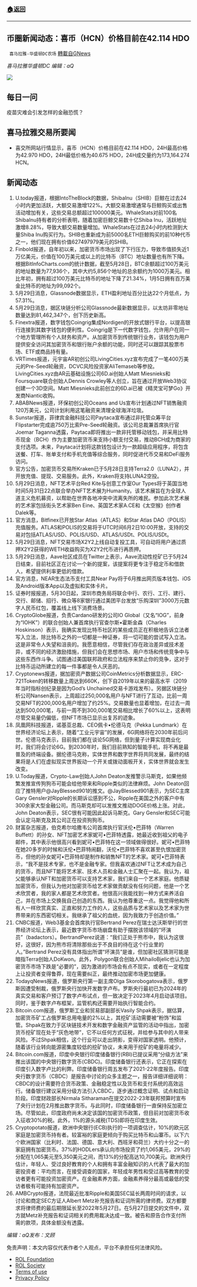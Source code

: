 ###  [:house:返回](README.md)
---


## 币圈新闻动态：喜币（HCN）价格目前在42.114 HDO
` 喜马拉雅-华盛顿DC农场` [轉載自GNews](https://gnews.org/zh-hans/2627975/)

*喜马拉雅华盛顿DC 编辑：aQ*
 
![](http://himalayawashingtondc.org/wp-content/uploads/2021/07/ScreenShot-2021-07-31-at-16.20.22@2x.png)

## 每日一问

疫苗灾难会引发怎样的金融恐慌？

## 喜马拉雅交易所要闻

- 喜交所网站行情显示，喜币（HCN）价格目前在42.114 HDO，24H最高价格为42.970 HDO，24H最低价格为40.675 HDO，24H成交量约为173,164.274 HCN。

## 新闻动态

1. U.today报道，根据IntoTheBlock的数据，ShibaInu（SHIB）巨鲸在过去24小时内更加活跃，大额交易激增122%。大额交易激增通常与巨鲸购买或出售活动增加有关，这些交易总额超过100000美元。WhaleStats对前100名ShibaInu持有者的分析表明，随着加密巨鲸交易数十亿Shiba Inu，活跃地址激增8.28%，导致大额交易数量增加。WhaleStats在过去24小时内检测到大量Shiba Inu购买行为。SHIB也重新成为前5000名ETH巨鲸购买的前10种代币之一，他们现在拥有价值627497979美元的SHIB。
2. Finbold报道，自年初以来，加密货币市场出现了下行压力，导致市值损失近1万亿美元，价值在100万美元或以上的比特币（BTC）地址数量也有所下降。根据BitInfoCharts.com的统计数据，截至5月28日，BTC余额超过100万美元的地址数量为77,936个，其中大约5,856个地址的总余额约为1000万美元。相比年初，拥有超过100万美元比特币的地址下降了21.34%，1月5日拥有百万美金比特币的地址为99,092个。
3. 5月29日消息，Glassnode数据显示，ETH盈利地址百分比达22个月低点，为57.31%。
4. 5月29日消息，据区块链分析公司Glassnode最新数据显示，以太坊非零地址数量达到81,462,347个，创下历史新高。
5. Finextra报道，数字钱包Coingrig集成Nordigen的开放式银行平台，以提高银行连接到其数字钱包的便利性。Coingrig是下一代数字钱包，允许用户在同一个地方管理所有个人财务和资产。从加密货币到传统银行业务，该钱包为用户提供安全访问其加密货币和银行账户余额的功能，同时还可以跟踪其股票市场、ETF或商品持有量。
6. VRTimes报道，元宇宙AR初创公司LivingCities.xyz宣布完成了一笔400万美元的Pre-Seed轮融资，DCVC风险投资家AliTemaseb等参投。LivingCities.xyz由AR云基础设施公司6D.ai创始人Matt Miesnieks和Foursquare联合创始人Dennis Crowley等人创立，旨在通过开放Web3协议创建一个3D空间。Matt Miesnieks此前创立的6D.ai已被《精灵宝可梦Go》开发商Niantic收购。
7. ABABNews报道，环保初创公司Oceans and Us宣布计划通过NFT销售融资120万美元，公司计划利用这笔融资来清理全球海洋垃圾。
8. Sunstar报道，菲律宾金融科技公司Paytaca宣布通过非托管众筹平台Flipstarter完成逾750万比索Pre-Seed轮融资。该公司总裁兼首席执行官Joemar Taganna透露，Paytaca即将推出一款非托管移动钱包，并采用比特币现金（BCH）作为主要加密货币来支持小额支付交易，推动BCH成为商家的支付选项。未来，Paytaca计划将这款钱包设计为一款超级应用程序，将包含送餐、打车、账单支付和手机充值等综合服务，同时促进代币交易和DeFi服务访问。
9. 官方公告，加密货币交易所Kraken已于5月28日支持Terra2.0（LUNA2），并开放充值、提现、交易服务。此外，Kraken将支持LUNA2空投。
10. 5月29日消息，NFT艺术平台Red Kite与创意工作室Our Types将于英国当地时间5月31日22点联合举办NFT艺术展为Humanity。该艺术展旨在为全球人道主义危机募资，以帮助在世界各地冲突中流离失所的难民。参加此次艺术展的艺术家包括街头艺术家Ben Eine、英国艺术家A.CE和《太空猴》创作者Dalek等。
11. 官方消息，Bitfinex已开放Star Atlas（ATLAS）和Star Atlas DAO（POLIS）充值服务。ATLAS和POLIS的交易将于UTC时间6月2日10:00开放，支持的交易对包括ATLAS/USD、POLIS/USD、ATLAS/USDt、POLIS/USDt。
12. 5月29日消息，NFT交易市场X2Y2上线自动复投工具，可自动将用户通过质押X2Y2获得的WETH收益购买为X2Y2代币进行再质押。
13. 5月29日消息，Aave社区成员在Twitter上表示，Aave流动性挖矿已于5月24日结束，目前社区正在讨论一个新的提案，该提案将更专注于稳定币和借款人，希望提供利率更低的借款。
14. 官方消息，NEAR生态法币支付工具Near Pay将于6月推出网页版本钱包、iOS及Android版本App以及虚拟和实体卡片。
15. 证券时报报道，5月30日起，深圳市商务局将联合中行、农行、工行、建行、交行、邮储、招行、微众等8家银行通过美团平台发放“乐购深圳”3000万元数字人民币红包，覆盖线上线下消费场景。
16. CryptoGlobe报道，负责Cardano研发的公司IO Global（又名“IOG”，前身为“IOHK”）的联合创始人兼首席执行官查尔斯•霍斯金森（Charles Hoskinson）表示，我确实发现比特币社区的某些成员正在积极地告诉立法者写入立法，除比特币之外的一切都是一种证券，将一切可能的尝试写入立法。这是非常令人失望和沮丧的。我愿意相信，尽管我们存在政治差异或技术差异，或不同的经济激励措施，但我们会在思想市场、用户市场和传统竞争中与这些东西作斗争。试图通过美国联邦政府和立法程序来禁止你的竞争，这对于比特币运动所建立的每一件事都是令人厌恶的。
17. Cryptonews报道，据加密资产数据公司CoinMetrics分析数据显示，ERC-721Token的转移数量上周达到660K，创下自2019年以来的最高水平（2019年当时指标创纪录是因为God’s Unchained交易卡游戏发布）。另据区块链分析公司Nansen表示，上周超过250,000名用户与NFT进行了互动，比前一周交易NFT的200,000名用户增加了约25%。交易数量也显着增加，在过去一周达到500,000笔，与前一周不到300,000笔交易相比增长了60%以上，这表明尽管交易量仍偏低，但NFT市场已显示出复苏的迹象。
18. 凤凰网科技报道，诺基亚总裁、CEO佩卡•伦德马克（Pekka Lundmark）在世界经济论坛上表示，随着“工业元宇宙”的发展，6G网络将在2030年前后问世。伦德马克表示，目前我们都在谈论5G网络，但到量子计算实现商业化时，我们将会讨论6G。到2030年时，我们目前熟知的智能手机，将不再是最普及的终端设备。据伦德马克称，实体世界和数字世界将共同发展，最终的结果将是人们在虚拟现实世界扳动一个开关或拨动面板开关，实体世界就会发生改变。
19. U.Today报道，Crypto-Law创始人John Deaton发推警示马斯克，如果他频繁发推宣传狗狗币可能会给他带来和Ripple类似的法律麻烦。John Deaton回应了推特用户@JayBlessed901的推文。@JayBlessed901表示，为SEC主席Gary Gensler对Ripple的长期诉讼感到不公，Ripple在美国之外的客户中有300余家大型金融公司。而马斯克却可以发推文推动DOGE价格上涨。对此，John Deaton表示，SEC很有可能因此起诉马斯克。Gary Gensler和SEC可能会认定马斯克及其公司正在投资狗狗币。
20. 财富杂志报道，伯克希尔哈撒韦公司首席执行官沃伦•巴菲特（Warren Buffett）的孙女、NFT加密艺术家妮可•巴菲特透露，她最近收到祖父的电子邮件，其中表示他很高兴看到妮可•巴菲特在这一领域做得很好。妮可•巴菲特在她20多岁的时候和沃伦•巴菲特闹翻，沃伦•巴菲特不喜欢甚至仇恨加密货币，但他的孙女妮可•巴菲特却是制作和销售NFT的艺术家。妮可•巴菲特表示，“我不是技术专家，也不是金融专家。但我喜欢通过NFT让艺术成为自己的货币，而且NFT能将艺术家、技术人员和金融人士汇聚在一起。我认为，祖父能够承认NFT和加密货币可以支持艺术家，我们来自一个艺术家庭。他质疑加密货币，但我认为他对加密货币给艺术家做贡献没有任何问题，他是一个艺术欣赏者，我的家人都是艺术欣赏者。他很高兴我能找到一种方式来养活自己，并在市场上交换我自己创造的东西。我认为他尊重这一点。我觉得他和所有人一样欣赏真实、正直和努力工作的人，这些品质与艺术家以及艺术家为世界带来的东西密切相关。我继承了祖父的血统，因为我致力于创造价值。”
21. CNBC报道，Web3基金会首席执行官Bertrand Perez在瑞士达沃斯举行的世界经济论坛上表示，最近数字货币市场崩盘有助于摆脱该领域的“坏演员”（badactors）。BertrandPerez说道：“我们正处于熊市中，我认为这很好，这很好，因为熊市将清除那些出于不良目的待在这个行业里的人。”Bertrand Perez没有具体指出所谓“坏演员”是谁，但加密社区猜测可能是暗指Terra创始人DoKwon。此外，Polygon联合创始人MihailoBjelic也认为加密货币市场下跌是“必要的”，因为激进的市场会有点不现实，或者在一定程度上让投资者变得鲁莽，现在需要纠正，最终推动加密市场更加健康。
22. TodayqNews报道，俄罗斯央行第一副主席Olga Skorobogatova表示，俄罗斯因遭受制裁，俄罗斯央行加快开发数字卢布。罗斯央行最初已为2024年的真实交易和客户预订了数字卢布试点，但一致决定于2023年4月启动该项目。同时，鉴于数字卢布框架，监管机构还需要开始执行智能合约。
23. Bitcoin.com报道，俄罗斯工业和贸易部副部长Vasily Shpak表示，据估算，加密货币矿工占俄罗斯总用电量的2%以上，其挖矿活动需要被“粉饰”和监管。Shpak在致力于区块链技术开发和数字金融资产监管的活动中指出，加密货币挖矿现在处于“灰色地带”，它不以任何方式征税，并给参与其中的人带来风险。不过Shpak相信，这个行业可以走出阴影，变得对国家透明。他预计，随着该行业转向能源密集度较低的挖矿协议，未来用于挖矿的电量将减少。
24. Bitcoin.com报道，印度中央银行印度储备银行(RBI)已提议采用“分级方法”来推出该国的中央银行数字货币(CBDC)。印度储备银行还表示，它正在探索在印度引入数字卢比的利弊。印度储备银行周五发布了2021-22年度报告。印度央行数字货币（CBDC）是报告中讨论的众多主题之一，报告详细详细说明：CBDC的设计需要符合货币政策、金融稳定性以及货币和支付系统的高效运行。储备银行建议采用分级方法引入CBDC，逐步通过概念证明、试点和启动阶段。印度财政部长Nirmala Sitharaman在提交2022-23年联邦预算时宣布了央行计划在2月推出数字货币。与此同时，印度储备银行一直保持反加密立场。尽管如此，印度政府尚未决定该国的加密货币政策，但目前对加密货币收入征收30%的税。此外，1%的源头减税(TDS)即将在印度生效。
25. Cryptopotato报道，欧洲中央银行(ECB)执行的一项调查估计，10%的欧元区家庭是加密货币持有者。较富裕的家庭更倾向于购买比特币和山寨币。以下六个欧洲国家（比利时、法国、德国、意大利、西班牙和荷兰）大约十分之一的家庭拥有加密货币。37%的HODLers承认向市场投资了约1,065美元，29%的分配在1,065美元至5,350美元之间，而13%的分配高达10,700美元。欧洲央行估计，年轻人、受过良好教育的个人和拥有丰富金融知识的人代表了最大的加密投资者：平均而言，在接受调查的国家，年轻成年男性和受过高等教育的受访者更有可能投资加密资产。在金融素养方面，金融素养得分最高或最低的受访者极有可能持有加密资产。
26. AMBCrypto报道，法院最近批准Ripple和美国SEC延长两周时间的请求，以讨论和商定SEC方证人Albert Metz补充报告和证词所需的律师费。双方都要求将律师费的最后期限延长至2022年5月27日。在5月27日提交的文件中，双方就Metz补充报告和证词相关的费用裁决达成一致。被告和原告合作支付所需的款项，具体金额没有透露。

*编辑：aQ发布：文顾*

免责声明：本文内容仅代表作者个人观点，平台不承担任何法律风险。
  
- [ROL Foundation](https://rolfoundation.org/)
- [ROL Society](https://rolsociety.org/)
- [Terms of use](https://gnews.org/terms-of-use-3/)
- [Privacy Policy](https://gnews.org/privacy-policy/)
